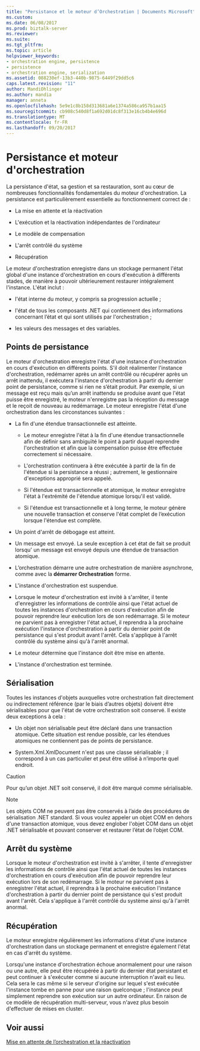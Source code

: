 ```yaml
---
title: "Persistance et le moteur d’Orchestration | Documents Microsoft"
ms.custom: 
ms.date: 06/08/2017
ms.prod: biztalk-server
ms.reviewer: 
ms.suite: 
ms.tgt_pltfrm: 
ms.topic: article
helpviewer_keywords:
- orchestration engine, persistence
- persistence
- orchestration engine, serialization
ms.assetid: 088230ef-13b3-440b-9875-6449f29dd5c6
caps.latest.revision: "11"
author: MandiOhlinger
ms.author: mandia
manager: anneta
ms.openlocfilehash: 5e9e1c8b158d313681a6e1374a586ca957b1aa15
ms.sourcegitcommit: cb908c540d8f1a692d01dc8f313e16cb4b4e696d
ms.translationtype: MT
ms.contentlocale: fr-FR
ms.lasthandoff: 09/20/2017
---
```

# <a name="persistence-and-the-orchestration-engine"></a>Persistance et moteur d'orchestration
La persistance d'état, sa gestion et sa restauration, sont au cœur de nombreuses fonctionnalités fondamentales du moteur d'orchestration. La persistance est particulièrement essentielle au fonctionnement correct de :  
  
-   La mise en attente et la réactivation  
  
-   L'exécution et la réactivation indépendantes de l'ordinateur  
  
-   Le modèle de compensation  
  
-   L'arrêt contrôlé du système  
  
-   Récupération  
  
 Le moteur d'orchestration enregistre dans un stockage permanent l'état global d'une instance d'orchestration en cours d'exécution à différents stades, de manière à pouvoir ultérieurement restaurer intégralement l'instance. L'état inclut :  
  
-   l'état interne du moteur, y compris sa progression actuelle ;  
  
-   l'état de tous les composants .NET qui contiennent des informations concernant l’état et qui sont utilisés par l'orchestration ;  
  
-   les valeurs des messages et des variables.  
  
## <a name="persistence-points"></a>Points de persistance  
 Le moteur d'orchestration enregistre l'état d'une instance d'orchestration en cours d'exécution en différents points. S'il doit réalimenter l'instance d'orchestration, redémarrer après un arrêt contrôlé ou récupérer après un arrêt inattendu, il exécutera l'instance d'orchestration à partir du dernier point de persistance, comme si rien ne s’était produit. Par exemple, si un message est reçu mais qu’un arrêt inattendu se produise avant que l'état puisse être enregistré, le moteur n'enregistre pas la réception du message et le reçoit de nouveau au redémarrage. Le moteur enregistre l'état d'une orchestration dans les circonstances suivantes :  
  
-   La fin d'une étendue transactionnelle est atteinte.  
  
    -   Le moteur enregistre l'état à la fin d'une étendue transactionnelle afin de définir sans ambiguïté le point à partir duquel reprendre l'orchestration et afin que la compensation puisse être effectuée correctement si nécessaire.  
  
    -   L'orchestration continuera à être exécutée à partir de la fin de l'étendue si la persistance a réussi ; autrement, le gestionnaire d'exceptions approprié sera appelé.  
  
    -   Si l'étendue est transactionnelle et atomique, le moteur enregistre l'état à l'extrémité de l'étendue atomique lorsqu'il est validé.  
  
    -   Si l'étendue est transactionnelle et à long terme, le moteur génère une nouvelle transaction et conserve l'état complet de l’exécution lorsque l'étendue est complète.  
  
-   Un point d'arrêt de débogage est atteint.  
  
-   Un message est envoyé. La seule exception à cet état de fait se produit lorsqu' un message est envoyé depuis une étendue de transaction atomique.  
  
-   L’orchestration démarre une autre orchestration de manière asynchrone, comme avec la **démarrer Orchestration** forme.  
  
-   L'instance d'orchestration est suspendue.  
  
-   Lorsque le moteur d'orchestration est invité à s'arrêter, il tente d'enregistrer les informations de contrôle ainsi que l'état actuel de toutes les instances d'orchestration en cours d'exécution afin de pouvoir reprendre leur exécution lors de son redémarrage. Si le moteur ne parvient pas à enregistrer l'état actuel, il reprendra à la prochaine exécution l'instance d'orchestration à partir du dernier point de persistance qui s'est produit avant l'arrêt. Cela s'applique à l'arrêt contrôlé du système ainsi qu'à l'arrêt anormal.  
  
-   Le moteur détermine que l'instance doit être mise en attente.  
  
-   L'instance d'orchestration est terminée.  
  
## <a name="serialization"></a>Sérialisation  
 Toutes les instances d'objets auxquelles votre orchestration fait directement ou indirectement référence (par le biais d’autres objets) doivent être sérialisables pour que l'état de votre orchestration soit conservé. Il existe deux exceptions à cela :  
  
-   Un objet non sérialisable peut être déclaré dans une transaction atomique. Cette situation est rendue possible, car les étendues atomiques ne contiennent pas de points de persistance.  
  
-   System.Xml.XmlDocument n'est pas une classe sérialisable ; il correspond à un cas particulier et peut être utilisé à n’importe quel endroit.  
  
> [!CAUTION]
>  Pour qu’un objet .NET soit conservé, il doit être marqué comme sérialisable.  
  
> [!NOTE]
>  Les objets COM ne peuvent pas être conservés à l’aide des procédures de sérialisation .NET standard. Si vous voulez appeler un objet COM en dehors d'une transaction atomique, vous devez englober l'objet COM dans un objet .NET sérialisable et pouvant conserver et restaurer l’état de l’objet COM.  
  
## <a name="system-shutdown"></a>Arrêt du système  
 Lorsque le moteur d'orchestration est invité à s'arrêter, il tente d'enregistrer les informations de contrôle ainsi que l'état actuel de toutes les instances d'orchestration en cours d'exécution afin de pouvoir reprendre leur exécution lors de son redémarrage. Si le moteur ne parvient pas à enregistrer l'état actuel, il reprendra à la prochaine exécution l'instance d'orchestration à partir du dernier point de persistance qui s'est produit avant l'arrêt. Cela s'applique à l'arrêt contrôlé du système ainsi qu'à l'arrêt anormal.  
  
## <a name="recovery"></a>Récupération  
 Le moteur enregistre régulièrement les informations d'état d'une instance d'orchestration dans un stockage permanent et enregistre également l'état en cas d'arrêt du système.  
  
 Lorsqu'une instance d'orchestration échoue anormalement pour une raison ou une autre, elle peut être récupérée à partir du dernier état persistant et peut continuer à s'exécuter comme si aucune interruption n'avait eu lieu. Cela sera le cas même si le serveur d'origine sur lequel s'est exécutée l'instance tombe en panne pour une raison quelconque ; l'instance peut simplement reprendre son exécution sur un autre ordinateur. En raison de ce modèle de récupération multi-serveur, vous n'avez plus besoin d'effectuer de mises en cluster.  
  
## <a name="see-also"></a>Voir aussi  
 [Mise en attente de l’orchestration et la réactivation](../core/orchestration-dehydration-and-rehydration.md)